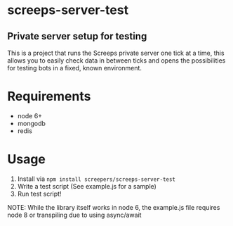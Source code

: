 # screeps-server-test

## Private server setup for testing

This is a project that runs the Screeps private server one tick at a time, 
this allows you to easily check data in between ticks and opens the
possibilities for testing bots in a fixed, known environment.

# Requirements

* node 6+
* mongodb
* redis

# Usage

1. Install via `npm install screepers/screeps-server-test`
2. Write a test script (See example.js for a sample)
3. Run test script!

NOTE: While the library itself works in node 6, the example.js file requires node 8 or transpiling due to using async/await